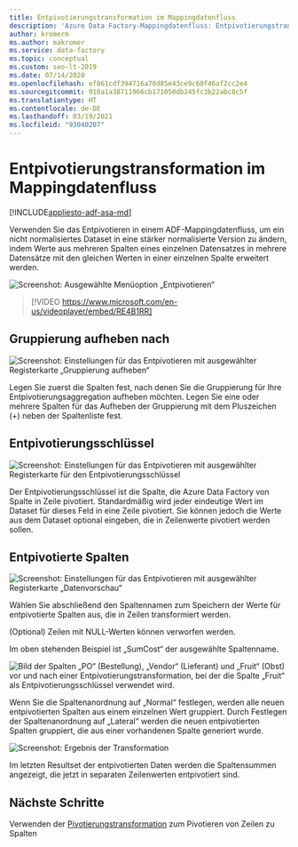 ```yaml
---
title: Entpivotierungstransformation im Mappingdatenfluss
description: 'Azure Data Factory-Mappingdatenfluss: Entpivotierungstransformation'
author: kromerm
ms.author: makromer
ms.service: data-factory
ms.topic: conceptual
ms.custom: seo-lt-2019
ms.date: 07/14/2020
ms.openlocfilehash: ef861cdf394716a70d85e43ce9c60f46af2cc2e4
ms.sourcegitcommit: 910a1a38711966cb171050db245fc3b22abc8c5f
ms.translationtype: HT
ms.contentlocale: de-DE
ms.lasthandoff: 03/19/2021
ms.locfileid: "93040207"
---
```

# <a name="unpivot-transformation-in-mapping-data-flow"></a>Entpivotierungstransformation im Mappingdatenfluss

[!INCLUDE[appliesto-adf-asa-md](includes/appliesto-adf-asa-md.md)]

Verwenden Sie das Entpivotieren in einem ADF-Mappingdatenfluss, um ein nicht normalisiertes Dataset in eine stärker normalisierte Version zu ändern, indem Werte aus mehreren Spalten eines einzelnen Datensatzes in mehrere Datensätze mit den gleichen Werten in einer einzelnen Spalte erweitert werden.

![Screenshot: Ausgewählte Menüoption „Entpivotieren“](media/data-flow/unpivot1.png "Entpivotierungsoptionen 1")

> [!VIDEO https://www.microsoft.com/en-us/videoplayer/embed/RE4B1RR]

## <a name="ungroup-by"></a>Gruppierung aufheben nach

![Screenshot: Einstellungen für das Entpivotieren mit ausgewählter Registerkarte „Gruppierung aufheben“](media/data-flow/unpivot5.png "Entpivotierungsoptionen 2")

Legen Sie zuerst die Spalten fest, nach denen Sie die Gruppierung für Ihre Entpivotierungsaggregation aufheben möchten. Legen Sie eine oder mehrere Spalten für das Aufheben der Gruppierung mit dem Pluszeichen (+) neben der Spaltenliste fest.

## <a name="unpivot-key"></a>Entpivotierungsschlüssel

![Screenshot: Einstellungen für das Entpivotieren mit ausgewählter Registerkarte für den Entpivotierungsschlüssel](media/data-flow/unpivot6.png "Entpivotierungsoptionen 3")

Der Entpivotierungsschlüssel ist die Spalte, die Azure Data Factory von Spalte in Zeile pivotiert. Standardmäßig wird jeder eindeutige Wert im Dataset für dieses Feld in eine Zeile pivotiert. Sie können jedoch die Werte aus dem Dataset optional eingeben, die in Zeilenwerte pivotiert werden sollen.

## <a name="unpivoted-columns"></a>Entpivotierte Spalten

![Screenshot: Einstellungen für das Entpivotieren mit ausgewählter Registerkarte „Datenvorschau“](media/data-flow//unpivot7.png "Entpivotierungsoptionen 4")

Wählen Sie abschließend den Spaltennamen zum Speichern der Werte für entpivotierte Spalten aus, die in Zeilen transformiert werden.

(Optional) Zeilen mit NULL-Werten können verworfen werden.

Im oben stehenden Beispiel ist „SumCost“ der ausgewählte Spaltenname.

![Bild der Spalten „PO“ (Bestellung), „Vendor“ (Lieferant) und „Fruit“ (Obst) vor und nach einer Entpivotierungstransformation, bei der die Spalte „Fruit“ als Entpivotierungsschlüssel verwendet wird.](media/data-flow/unpivot3.png)

Wenn Sie die Spaltenanordnung auf „Normal“ festlegen, werden alle neuen entpivotierten Spalten aus einem einzelnen Wert gruppiert. Durch Festlegen der Spaltenanordnung auf „Lateral“ werden die neuen entpivotierten Spalten gruppiert, die aus einer vorhandenen Spalte generiert wurde.

![Screenshot: Ergebnis der Transformation](media/data-flow//unpivot7.png "Entpivotierungsoptionen 5")

Im letzten Resultset der entpivotierten Daten werden die Spaltensummen angezeigt, die jetzt in separaten Zeilenwerten entpivotiert sind.

## <a name="next-steps"></a>Nächste Schritte

Verwenden der [Pivotierungstransformation](data-flow-pivot.md) zum Pivotieren von Zeilen zu Spalten

